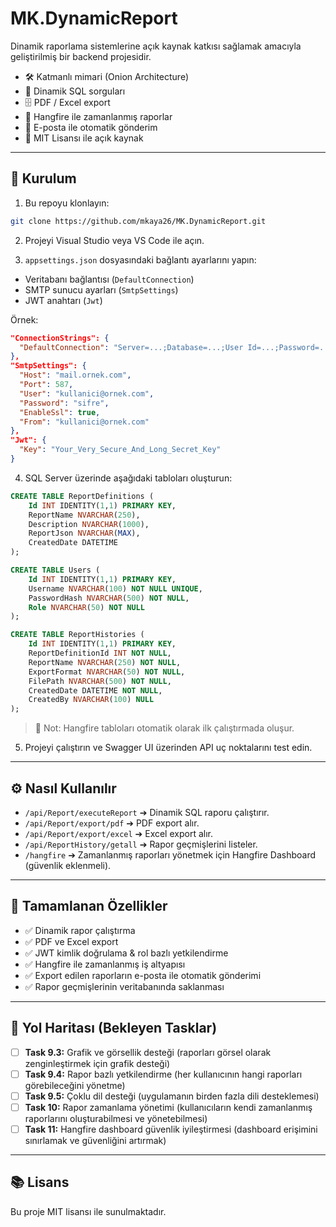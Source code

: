 
# MK.DynamicReport

Dinamik raporlama sistemlerine açık kaynak katkısı sağlamak amacıyla geliştirilmiş bir backend projesidir.

- 🛠  Katmanlı mimari (Onion Architecture)
- 🔢 Dinamik SQL sorguları
- 🗄 PDF / Excel export
- 🌆 Hangfire ile zamanlanmış raporlar
- 📧 E-posta ile otomatik gönderim
- 🌟 MIT Lisansı ile açık kaynak

---

## 🚀 Kurulum

1. Bu repoyu klonlayın:

```bash
git clone https://github.com/mkaya26/MK.DynamicReport.git
```

2. Projeyi Visual Studio veya VS Code ile açın.

3. `appsettings.json` dosyasındaki bağlantı ayarlarını yapın:

- Veritabanı bağlantısı (`DefaultConnection`)
- SMTP sunucu ayarları (`SmtpSettings`)
- JWT anahtarı (`Jwt`)

Örnek:

```json
"ConnectionStrings": {
  "DefaultConnection": "Server=...;Database=...;User Id=...;Password=...;"
},
"SmtpSettings": {
  "Host": "mail.ornek.com",
  "Port": 587,
  "User": "kullanici@ornek.com",
  "Password": "sifre",
  "EnableSsl": true,
  "From": "kullanici@ornek.com"
},
"Jwt": {
  "Key": "Your_Very_Secure_And_Long_Secret_Key"
}
```

4. SQL Server üzerinde aşağıdaki tabloları oluşturun:

```sql
CREATE TABLE ReportDefinitions (
    Id INT IDENTITY(1,1) PRIMARY KEY,
    ReportName NVARCHAR(250),
    Description NVARCHAR(1000),
    ReportJson NVARCHAR(MAX),
    CreatedDate DATETIME
);

CREATE TABLE Users (
    Id INT IDENTITY(1,1) PRIMARY KEY,
    Username NVARCHAR(100) NOT NULL UNIQUE,
    PasswordHash NVARCHAR(500) NOT NULL,
    Role NVARCHAR(50) NOT NULL
);

CREATE TABLE ReportHistories (
    Id INT IDENTITY(1,1) PRIMARY KEY,
    ReportDefinitionId INT NOT NULL,
    ReportName NVARCHAR(250) NOT NULL,
    ExportFormat NVARCHAR(50) NOT NULL,
    FilePath NVARCHAR(500) NOT NULL,
    CreatedDate DATETIME NOT NULL,
    CreatedBy NVARCHAR(100) NULL
);
```

> 🔗 Not: Hangfire tabloları otomatik olarak ilk çalıştırmada oluşur.

5. Projeyi çalıştırın ve Swagger UI üzerinden API uç noktalarını test edin.

---

## ⚙ Nasıl Kullanılır

- `/api/Report/executeReport` ➔ Dinamik SQL raporu çalıştırır.
- `/api/Report/export/pdf` ➔ PDF export alır.
- `/api/Report/export/excel` ➔ Excel export alır.
- `/api/ReportHistory/getall` ➔ Rapor geçmişlerini listeler.
- `/hangfire` ➔ Zamanlanmış raporları yönetmek için Hangfire Dashboard (güvenlik eklenmeli).

---

## 📅 Tamamlanan Özellikler

- ✅ Dinamik rapor çalıştırma
- ✅ PDF ve Excel export
- ✅ JWT kimlik doğrulama & rol bazlı yetkilendirme
- ✅ Hangfire ile zamanlanmış iş altyapısı
- ✅ Export edilen raporların e-posta ile otomatik gönderimi
- ✅ Rapor geçmişlerinin veritabanında saklanması

---

## 🔗 Yol Haritası (Bekleyen Tasklar)

- [ ] **Task 9.3:** Grafik ve görsellik desteği (raporları görsel olarak zenginleştirmek için grafik desteği)
- [ ] **Task 9.4:** Rapor bazlı yetkilendirme (her kullanıcının hangi raporları görebileceğini yönetme)
- [ ] **Task 9.5:** Çoklu dil desteği (uygulamanın birden fazla dili desteklemesi)
- [ ] **Task 10:** Rapor zamanlama yönetimi (kullanıcıların kendi zamanlanmış raporlarını oluşturabilmesi ve yönetebilmesi)
- [ ] **Task 11:** Hangfire dashboard güvenlik iyileştirmesi (dashboard erişimini sınırlamak ve güvenliğini artırmak)

---

## 📚 Lisans

Bu proje MIT lisansı ile sunulmaktadır.
